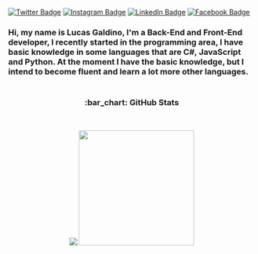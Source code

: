 [![Twitter Badge](https://img.shields.io/twitter/follow/LucaasGaldinno?color=%234fffff&label=%40LucaasGaldinno&logo=twitter&logoColor=white&style=for-the-badge)](https://twitter.com/LucaasGaldinno)
[![Instagram Badge](https://img.shields.io/badge/lucaasgaldinno--%2300EBEB?style=for-the-badge&logo=instagram&logoColor=white)](https://instagram.com/lucaasgaldinno/)
[![LinkedIn Badge](https://img.shields.io/badge/linkedin--%2300EBEB?style=for-the-badge&logo=linkedin&logoColor=white)](https://www.linkedin.com/in/lucas-galdino-70665b207/)
[![Facebook Badge](https://img.shields.io/badge/facebook--%2300EBEB?style=for-the-badge&logo=facebook&logoColor=white)](https://www.facebook.com/Lucas.Galdino.com.br)

### Hi, my name is Lucas Galdino, I'm a Back-End and Front-End developer, I recently started in the programming area, I have basic knowledge in some languages that are C#, JavaScript and Python. At the moment I have the basic knowledge, but I intend to become fluent and learn a lot more other languages.<br><br>


<h3 align="center">:bar_chart: GitHub Stats</h3><br>

<p align="center">
<img src="https://github-readme-stats.vercel.app/api?username=LucasGaldinno&show_icons=true&theme=radical&github.com/LucasGaldinno/github-readme-stats">
<img height="235em" src="https://github-readme-stats.vercel.app/api/top-langs/?username=LucasGaldinno&layout=compact&theme=radical&github.com/LucasGaldinno/github-readme-stats"></p>
